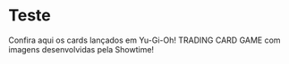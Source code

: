 # Teste
Confira aqui os cards lançados em Yu-Gi-Oh! TRADING CARD GAME com imagens desenvolvidas pela Showtime!
